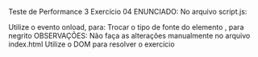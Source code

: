 Teste de Performance 3
Exercício 04
ENUNCIADO:
No arquivo script.js:

Utilize o evento onload, para:
Trocar o tipo de fonte do elemento <body>, para negrito
OBSERVAÇÕES:
Não faça as alterações manualmente no arquivo index.html
Utilize o DOM para resolver o exercício
